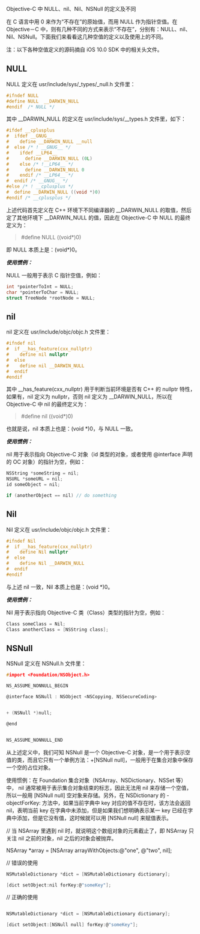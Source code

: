 
Objective-C 中 NULL、nil、Nil、NSNull 的定义及不同


在 C 语言中用 0 来作为“不存在”的原始值，而用 NULL 作为指针空值。在 Objective－C 中，则有几种不同的方式来表示“不存在”，分别有：NULL、nil、Nil、NSNull。下面我们来看看这几种空值的定义以及使用上的不同。

注：以下各种空值定义的源码摘自 iOS 10.0 SDK 中的相关头文件。

## NULL

NULL 定义在 usr/include/sys/_types/_null.h 文件里：

```c
#ifndef NULL 
#define NULL  __DARWIN_NULL
#endif  /* NULL */
```

其中 __DARWIN_NULL 的定义在 usr/include/sys/__types.h 文件里，如下：

```c
#ifdef __cplusplus
#  ifdef __GNUG__
#    define __DARWIN_NULL __null
#  else /* ! __GNUG__ */
#    ifdef __LP64__
#      define __DARWIN_NULL (0L)
#    else /* !__LP64__ */
#      define __DARWIN_NULL 0
#    endif /* __LP64__ */
#  endif /* __GNUG__ */
#else /* ! __cplusplus */
#  define __DARWIN_NULL ((void *)0)
#endif /* __cplusplus */
```

上述代码首先定义在 C++ 环境下不同编译器的 __DARWIN_NULL 的取值，然后定了其他环境下 __DARWIN_NULL 的值，因此在 Objective-C 中 NULL 的最终定义为：

>#define NULL ((void*)0)

即 NULL 本质上是：(void*)0。

***使用惯例：***

NULL 一般用于表示 C 指针空值，例如：

```c
int *pointerToInt = NULL;
char *pointerToChar = NULL;
struct TreeNode *rootNode = NULL;
```

## nil

nil 定义在 usr/include/objc/objc.h 文件里：

```c
#ifndef nil
#  if __has_feature(cxx_nullptr)
#    define nil nullptr
#  else
#    define nil __DARWIN_NULL
#  endif
#endif
```

其中 __has_feature(cxx_nullptr) 用于判断当前环境是否有 C++ 的 nullptr 特性，如果有，nil 定义为 nullptr，否则 nil 定义为 __DARWIN_NULL，所以在 Objective-C 中 nil 的最终定义为：

>#define nil ((void*)0)

也就是说，nil 本质上也是：(void *)0，与 NULL 一致。

***使用惯例：***

nil 用于表示指向 Objective-C 对象（id 类型的对象，或者使用 @interface 声明的 OC 对象）的指针为空，例如：

```c
NSString *someString = nil;
NSURL *someURL = nil;
id someObject = nil;

if (anotherObject == nil) // do something
```

## Nil

Nil 定义在 usr/include/objc/objc.h 文件里：

```c
#ifndef Nil
#  if __has_feature(cxx_nullptr)
#    define Nil nullptr
#  else
#    define Nil __DARWIN_NULL
#  endif
#endif
```

与上述 nil 一致，Nil 本质上也是：(void *)0。

***使用惯例：***

Nil 用于表示指向 Objective-C 类（Class）类型的指针为空，例如：

```c
Class someClass = Nil;
Class anotherClass = [NSString class];
```

## NSNull

NSNull 定义在 NSNull.h 文件里：

```c
#import <Foundation/NSObject.h>

NS_ASSUME_NONNULL_BEGIN

@interface NSNull : NSObject <NSCopying, NSSecureCoding>


+ (NSNull *)null;

@end


NS_ASSUME_NONNULL_END


```

从上述定义中，我们可知 NSNull 是一个 Objective-C 对象，是一个用于表示空值的类，而且它只有一个单例方法：+[NSNull null]，一般用于在集合对象中保存一个空的占位对象。

使用惯例：在 Foundation 集合对象（NSArray、NSDictionary、NSSet 等）中， nil 通常被用于表示集合对象结束的标志，因此无法用 nil 来存储一个空值，所以一般用 [NSNull null] 空对象来存储。另外，在 NSDictionary 的 -objectForKey: 方法中，如果当前字典中 key 对应的值不存在时，该方法会返回 nil，表明当前 key 在字典中未添加，但是如果我们想明确表示某一 key 已经在字典中添加，但是它没有值，这时候就可以用 [NSNull null] 来赋值表示。

// 当 NSArray 里遇到 nil 时，就说明这个数组对象的元素截止了，即 NSArray 只关注 nil 之前的对象，nil 之后的对象会被抛弃。

NSArray *array = [NSArray arrayWithObjects:@"one", @"two", nil];
 
// 错误的使用

```c
NSMutableDictionary *dict = [NSMutableDictionary dictionary];

[dict setObject:nil forKey:@"someKey"];
```
 
// 正确的使用

```c

NSMutableDictionary *dict = [NSMutableDictionary dictionary];

[dict setObject:[NSNull null] forKey:@"someKey"];
```
